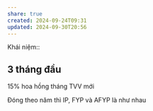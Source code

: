 ```yaml
---
share: true
created: 2024-09-24T09:31
updated: 2024-09-30T20:56
---
```

Khái niệm:: 
## 3 tháng đầu
15% hoa hồng tháng TVV mới


Đóng theo năm thì IP, FYP và AFYP là như nhau